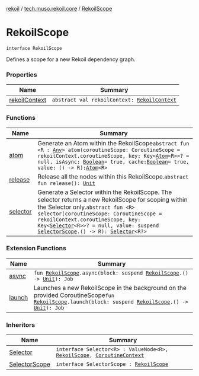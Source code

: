 [rekoil](../../index.md) / [tech.muso.rekoil.core](../index.md) / [RekoilScope](./index.md)

# RekoilScope

`interface RekoilScope`

Defines a scope for a new Rekoil dependency graph.

### Properties

| Name | Summary |
|---|---|
| [rekoilContext](rekoil-context.md) | `abstract val rekoilContext: `[`RekoilContext`](../-rekoil-context/index.md) |

### Functions

| Name | Summary |
|---|---|
| [atom](atom.md) | Generate an Atom within the RekoilScope`abstract fun <R : `[`Any`](https://kotlinlang.org/api/latest/jvm/stdlib/kotlin/-any/index.html)`> atom(coroutineScope: CoroutineScope = rekoilContext.coroutineScope, key: Key<`[`Atom`](../-atom/index.md)`<R>>? = null, isAsync: `[`Boolean`](https://kotlinlang.org/api/latest/jvm/stdlib/kotlin/-boolean/index.html)` = true, cache: `[`Boolean`](https://kotlinlang.org/api/latest/jvm/stdlib/kotlin/-boolean/index.html)` = true, value: () -> R): `[`Atom`](../-atom/index.md)`<R>` |
| [release](release.md) | Release all the nodes within this RekoilScope.`abstract fun release(): `[`Unit`](https://kotlinlang.org/api/latest/jvm/stdlib/kotlin/-unit/index.html) |
| [selector](selector.md) | Generate a Selector within the RekoilScope. The selector returns a new RekoilScope for scoping within the Selector only.`abstract fun <R> selector(coroutineScope: CoroutineScope = rekoilContext.coroutineScope, key: Key<`[`Selector`](../-selector/index.md)`<R>>? = null, value: suspend `[`SelectorScope`](../-selector-scope/index.md)`.() -> R): `[`Selector`](../-selector/index.md)`<R?>` |

### Extension Functions

| Name | Summary |
|---|---|
| [async](../async.md) | `fun `[`RekoilScope`](./index.md)`.async(block: suspend `[`RekoilScope`](./index.md)`.() -> `[`Unit`](https://kotlinlang.org/api/latest/jvm/stdlib/kotlin/-unit/index.html)`): Job` |
| [launch](../launch.md) | Launches a new RekoilScope in the background on the provided CoroutineScope`fun `[`RekoilScope`](./index.md)`.launch(block: suspend `[`RekoilScope`](./index.md)`.() -> `[`Unit`](https://kotlinlang.org/api/latest/jvm/stdlib/kotlin/-unit/index.html)`): Job` |

### Inheritors

| Name | Summary |
|---|---|
| [Selector](../-selector/index.md) | `interface Selector<R> : ValueNode<R>, `[`RekoilScope`](./index.md)`, `[`CoroutineContext`](https://kotlinlang.org/api/latest/jvm/stdlib/kotlin.coroutines/-coroutine-context/index.html) |
| [SelectorScope](../-selector-scope/index.md) | `interface SelectorScope : `[`RekoilScope`](./index.md) |
